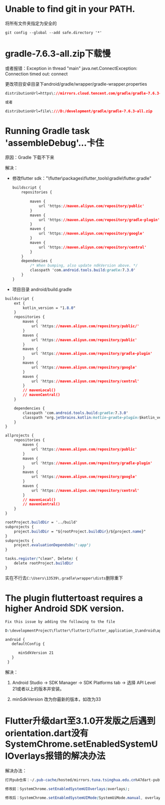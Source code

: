 # Unable to find git in your PATH.

将所有文件夹指定为安全的

```she
git config --global --add safe.directory '*'
```

# gradle-7.6.3-all.zip下载慢

或者报错：Exception in thread "main" java.net.ConnectException: Connection timed out: connect

更改项目安卓目录下android/gradle/wrapper/gradle-wrapper.properties

```css
distributionUrl=https\://mirrors.cloud.tencent.com/gradle/gradle-7.6.3-all.zip

或者

distributionUrl=file\:///D:/development/gradle/gradle-7.6.3-all.zip
```

# Running Gradle task 'assembleDebug'...卡住

原因：Gradle 下载不下来

解决：

- 修改flutter sdk："\flutter\packages\flutter_tools\gradle\flutter.gradle"

  ```css
  buildscript {
      repositories {
          
          maven {
              url 'https://maven.aliyun.com/repository/public'
          }
          maven {
              url 'https://maven.aliyun.com/repository/gradle-plugin'
          }
          maven {
              url 'https://maven.aliyun.com/repository/google'
          }
          maven {
              url 'https://maven.aliyun.com/repository/central'
          }
      }
      dependencies {
          /* When bumping, also update ndkVersion above. */
          classpath 'com.android.tools.build:gradle:7.3.0'
      }
  }
  ```

- 项目目录 android/build.gradle

```css
buildscript {
    ext {
        kotlin_version = "1.8.0"
    }
    repositories {
        maven {
            url 'https://maven.aliyun.com/repository/public/'
        }
        maven {
            url 'https://maven.aliyun.com/repository/public'
        }
        maven {
            url 'https://maven.aliyun.com/repository/gradle-plugin'
        }
        maven {
            url 'https://maven.aliyun.com/repository/google'
        }
        maven {
            url 'https://maven.aliyun.com/repository/central'
        }
        // mavenLocal()
        // mavenCentral()
    }

    dependencies {
        classpath 'com.android.tools.build:gradle:7.3.0'
        classpath "org.jetbrains.kotlin:kotlin-gradle-plugin:$kotlin_version"
    }
}

allprojects {
    repositories {
        maven {
            url 'https://maven.aliyun.com/repository/public'
        }
        maven {
            url 'https://maven.aliyun.com/repository/gradle-plugin'
        }
        maven {
            url 'https://maven.aliyun.com/repository/google'
        }
        maven {
            url 'https://maven.aliyun.com/repository/central'
        }
        // mavenLocal()
        // mavenCentral()
    }
}

rootProject.buildDir = '../build'
subprojects {
    project.buildDir = "${rootProject.buildDir}/${project.name}"
}
subprojects {
    project.evaluationDependsOn(':app')
}

tasks.register("clean", Delete) {
    delete rootProject.buildDir
}
```

实在不行去`C:\Users\13539\.gradle\wrapper\dists`删除重下

# The plugin fluttertoast requires a higher Android SDK version.   

```css
Fix this issue by adding the following to the file 

D:\developmentProject\flutter\flutter1\flutter_application_1\android\app\build.gradle: 

android {  
   defaultConfig {

      minSdkVersion 21 
   }  
 } 
```

解决：

1. Android Studio -> SDK Manager -> SDK Platforms tab -> 选择 API Level 21或者以上的版本并安装。

2. minSdkVersion 改为你最新的版本，如改为33

# Flutter升级dart至3.1.0开发版之后遇到orientation.dart没有SystemChrome.setEnabledSystemUIOverlays报错的解决办法

解决办法：

```css
打开pub仓库：~/.pub-cache/hosted/mirrors.tuna.tsinghua.edu.cn%47dart-pub%47/orientation-1.3.0/lib/orientation.dart

修改前：SystemChrome.setEnabledSystemUIOverlays(overlays);

修改后：SystemChrome.setEnabledSystemUIMode(SystemUiMode.manual, overlays: overlays);
```

